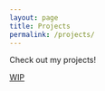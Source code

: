 ```yaml
---
layout: page
title: Projects
permalink: /projects/
---
```


Check out my projects!

[WIP]({{site.url}}/testsite/)
